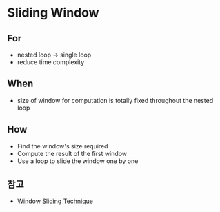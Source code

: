 # Sliding Window

## For

- nested loop -> single loop
- reduce time complexity

## When

- size of window for computation is totally fixed throughout the nested loop

## How

- Find the window's size required
- Compute the result of the first window
- Use a loop to slide the window one by one

## 참고

- [Window Sliding Technique](https://www.geeksforgeeks.org/window-sliding-technique/)
